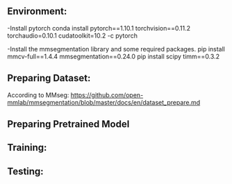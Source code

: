 ## Environment:
-Install pytorch
conda install pytorch==1.10.1 torchvision==0.11.2 torchaudio=0.10.1 cudatoolkit=10.2 -c pytorch

-Install the mmsegmentation library and some required packages.
pip install mmcv-full==1.4.4 mmsegmentation==0.24.0
pip install scipy timm==0.3.2

## Preparing Dataset:
According to MMseg: https://github.com/open-mmlab/mmsegmentation/blob/master/docs/en/dataset_prepare.md

## Preparing Pretrained Model

## Training:

## Testing:

